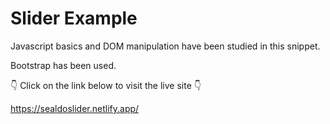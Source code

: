 # Slider Example

Javascript basics and DOM manipulation have been studied in this snippet.

Bootstrap has been used.

👇 Click on the link below to visit the live site 👇

https://sealdoslider.netlify.app/
